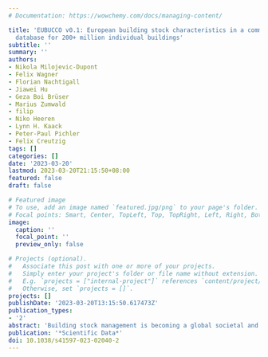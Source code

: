 ```yaml
---
# Documentation: https://wowchemy.com/docs/managing-content/

title: 'EUBUCCO v0.1: European building stock characteristics in a common and open
  database for 200+ million individual buildings'
subtitle: ''
summary: ''
authors:
- Nikola Milojevic-Dupont
- Felix Wagner
- Florian Nachtigall
- Jiawei Hu
- Geza Boi Brüser
- Marius Zumwald
- filip
- Niko Heeren
- Lynn H. Kaack
- Peter-Paul Pichler
- Felix Creutzig
tags: []
categories: []
date: '2023-03-20'
lastmod: 2023-03-20T21:15:50+08:00
featured: false
draft: false

# Featured image
# To use, add an image named `featured.jpg/png` to your page's folder.
# Focal points: Smart, Center, TopLeft, Top, TopRight, Left, Right, BottomLeft, Bottom, BottomRight.
image:
  caption: ''
  focal_point: ''
  preview_only: false

# Projects (optional).
#   Associate this post with one or more of your projects.
#   Simply enter your project's folder or file name without extension.
#   E.g. `projects = ["internal-project"]` references `content/project/deep-learning/index.md`.
#   Otherwise, set `projects = []`.
projects: []
publishDate: '2023-03-20T13:15:50.617473Z'
publication_types:
- '2'
abstract: 'Building stock management is becoming a global societal and political issue, inter alia because of growing sustainability concerns. Comprehensive and openly accessible building stock data can enable impactful research exploring the most effective policy options. In Europe, efforts from citizen and governments generated numerous relevant datasets but these are fragmented and heterogeneous, thus hindering their usability. Here, we present EUBUCCO v0.1, a database of individual building footprints for ~202 million buildings across the 27 European Union countries and Switzerland. Three main attributes – building height, construction year and type – are included for respectively 73%, 24% and 46% of the buildings. We identify, collect and harmonize 50 open government datasets and OpenStreetMap, and perform extensive validation analyses to assess the quality, consistency and completeness of the data in every country. EUBUCCO v0.1 provides the basis for high-resolution urban sustainability studies across scales – continental, comparative or local studies – using a centralized source and is relevant for a variety of use cases, e.g., for energy system analysis or natural hazard risk assessments.'
publication: '*Scientific Data*'
doi: 10.1038/s41597-023-02040-2
---
```

